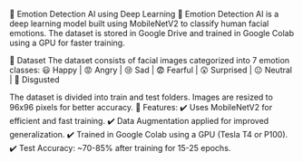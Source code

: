 📌 Emotion Detection AI using Deep Learning
🚀 Emotion Detection AI is a deep learning model built using MobileNetV2 to classify human facial emotions. The dataset is stored in Google Drive and trained in Google Colab using a GPU for faster training.

📁 Dataset
The dataset consists of facial images categorized into 7 emotion classes:
😃 Happy | 😡 Angry | 😢 Sad | 😨 Fearful | 😲 Surprised | 😐 Neutral | 🤢 Disgusted

The dataset is divided into train and test folders.
Images are resized to 96x96 pixels for better accuracy.
📌 Features:
✔️ Uses MobileNetV2 for efficient and fast training.
✔️ Data Augmentation applied for improved generalization.
✔️ Trained in Google Colab using a GPU (Tesla T4 or P100).
✔️ Test Accuracy: ~70-85% after training for 15-25 epochs.
